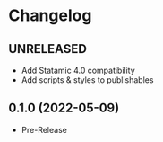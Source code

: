 # Changelog

## UNRELEASED

- Add Statamic 4.0 compatibility
- Add scripts & styles to publishables

## 0.1.0 (2022-05-09)

- Pre-Release

